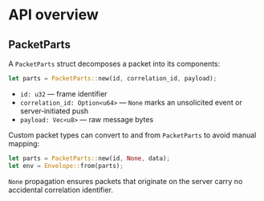 # API overview

## PacketParts

A `PacketParts` struct decomposes a packet into its components:

```rust
let parts = PacketParts::new(id, correlation_id, payload);
```

- `id: u32` — frame identifier
- `correlation_id: Option<u64>` — `None` marks an unsolicited event or
  server‑initiated push
- `payload: Vec<u8>` — raw message bytes

Custom packet types can convert to and from `PacketParts` to avoid manual
mapping:

```rust
let parts = PacketParts::new(id, None, data);
let env = Envelope::from(parts);
```

`None` propagation ensures packets that originate on the server carry no
accidental correlation identifier.
